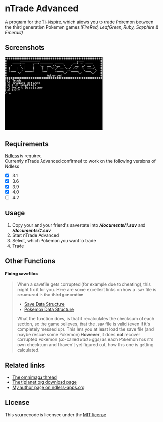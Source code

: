 # nTrade Advanced

A program for the [Ti-Nspire](https://education.ti.com/en/us/products/calculators/graphing-calculators/ti-nspire-cx-cas-handheld/), which allows you to trade Pokemon between the third generation Pokemon games *(FireRed, LeafGreen, Ruby, Sapphire & Emerald)*

## Screenshots

<img src="screenshots/Screenshot.png" width="320px" height="240px"/>

## Requirements
[Ndless](http://ndless.me/) is required.  
Currently nTrade Advanced confirmed to work on the following versions of Ndless
- [x] 3.1  
- [x] 3.6  
- [x] 3.9  
- [x] 4.0
- [ ] 4.2

## Usage
1. Copy your and your friend's savestate into ***/documents/1.sav*** and ***/documents/2.sav***
2. Start nTrade Advanced  
3. Select, which Pokemon you want to trade
4. Trade

## Other Functions
#### Fixing savefiles  
> When a savefile gets corrupted (for example due to cheating), this might fix it for you.
> Here are some excellent links on how a .sav file is structured in the third generation
> * [Save Data Structure](http://bulbapedia.bulbagarden.net/wiki/Save_data_structure_in_Generation_III)
> * [Pokemon Data Structure](http://bulbapedia.bulbagarden.net/wiki/Pok%C3%A9mon_data_structure_in_Generation_III)  
>
> What the function does, is that it recalculates the checksum of each section, so the game believes, that the .sav file is valid (even if it's completely messed up). This lets you at least load the save file (and maybe rescue some Pokemon)
> **However**, it does **not** recover corrupted Pokemon (so-called *Bad Eggs*) as each Pokemon has it's own checksum and I haven't yet figured out, how this one is getting calculated.

## Related links
- [The omnimaga thread](http://www.omnimaga.org/ti-nspire-projects/ntrade-an-on-calc-trading-program-for-3-gen-pokemon-games)
- [The tiplanet.org download page](https://tiplanet.org/forum/archives_voir.php?id=86503&lang=en)
- [My author page on ndless-apps.org](https://ndless-apps.org/authors/50)

## License
This sourcecode is licensed under the [MIT license](LICENSE)
